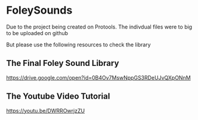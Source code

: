 # FoleySounds
Due to the project being created on Protools. The indivdual files were to big to be uploaded on github 

But please use the following resources to check the library


## The Final Foley Sound Library

https://drive.google.com/open?id=0B4Ov7MswNppGS3RDeUJvQXpONnM

## The Youtube Video Tutorial 

https://youtu.be/DWRROwrjzZU